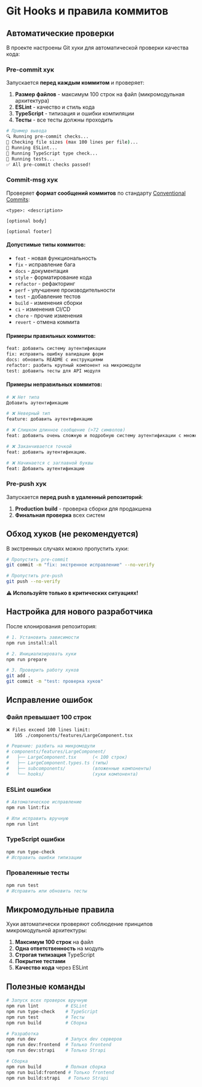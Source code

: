 # Git Hooks и правила коммитов

## Автоматические проверки

В проекте настроены Git хуки для автоматической проверки качества кода:

### Pre-commit хук

Запускается **перед каждым коммитом** и проверяет:

1. **Размер файлов** - максимум 100 строк на файл (микромодульная архитектура)
2. **ESLint** - качество и стиль кода
3. **TypeScript** - типизация и ошибки компиляции  
4. **Тесты** - все тесты должны проходить

```bash
# Пример вывода
🔍 Running pre-commit checks...
📏 Checking file sizes (max 100 lines per file)...
📝 Running ESLint...
🔧 Running TypeScript type check...
🧪 Running tests...
✅ All pre-commit checks passed!
```

### Commit-msg хук

Проверяет **формат сообщений коммитов** по стандарту [Conventional Commits](https://www.conventionalcommits.org/):

```
<type>: <description>

[optional body]

[optional footer]
```

#### Допустимые типы коммитов:

- `feat` - новая функциональность
- `fix` - исправление бага  
- `docs` - документация
- `style` - форматирование кода
- `refactor` - рефакторинг
- `perf` - улучшение производительности
- `test` - добавление тестов
- `build` - изменения сборки
- `ci` - изменения CI/CD
- `chore` - прочие изменения
- `revert` - отмена коммита

#### Примеры правильных коммитов:

```bash
feat: добавить систему аутентификации
fix: исправить ошибку валидации форм
docs: обновить README с инструкциями
refactor: разбить крупный компонент на микромодули
test: добавить тесты для API модуля
```

#### Примеры неправильных коммитов:

```bash
# ❌ Нет типа
Добавить аутентификацию

# ❌ Неверный тип  
feature: добавить аутентификацию

# ❌ Слишком длинное сообщение (>72 символов)
feat: добавить очень сложную и подробную систему аутентификации с множеством функций

# ❌ Заканчивается точкой
feat: добавить аутентификацию.

# ❌ Начинается с заглавной буквы
feat: Добавить аутентификацию
```

### Pre-push хук

Запускается **перед push в удаленный репозиторий**:

1. **Production build** - проверка сборки для продакшена
2. **Финальная проверка** всех систем

## Обход хуков (не рекомендуется)

В экстренных случаях можно пропустить хуки:

```bash
# Пропустить pre-commit
git commit -m "fix: экстренное исправление" --no-verify

# Пропустить pre-push  
git push --no-verify
```

**⚠️ Используйте только в критических ситуациях!**

## Настройка для нового разработчика

После клонирования репозитория:

```bash
# 1. Установить зависимости
npm run install:all

# 2. Инициализировать хуки
npm run prepare

# 3. Проверить работу хуков
git add .
git commit -m "test: проверка хуков"
```

## Исправление ошибок

### Файл превышает 100 строк

```bash
❌ Files exceed 100 lines limit:
   105 ./components/features/LargeComponent.tsx

# Решение: разбить на микромодули
# components/features/LargeComponent/
#   ├── LargeComponent.tsx      (< 100 строк)
#   ├── LargeComponent.types.ts (типы)
#   ├── subcomponents/          (вложенные компоненты)
#   └── hooks/                  (хуки компонента)
```

### ESLint ошибки

```bash
# Автоматическое исправление
npm run lint:fix

# Или исправить вручную
npm run lint
```

### TypeScript ошибки

```bash
npm run type-check
# Исправить ошибки типизации
```

### Проваленные тесты

```bash
npm run test
# Исправить или обновить тесты
```

## Микромодульные правила

Хуки автоматически проверяют соблюдение принципов микромодульной архитектуры:

1. **Максимум 100 строк** на файл
2. **Одна ответственность** на модуль
3. **Строгая типизация** TypeScript
4. **Покрытие тестами**
5. **Качество кода** через ESLint

## Полезные команды

```bash
# Запуск всех проверок вручную
npm run lint          # ESLint
npm run type-check    # TypeScript  
npm run test          # Тесты
npm run build         # Сборка

# Разработка
npm run dev           # Запуск dev серверов
npm run dev:frontend  # Только frontend
npm run dev:strapi    # Только Strapi

# Сборка
npm run build         # Полная сборка
npm run build:frontend # Только frontend
npm run build:strapi   # Только Strapi
``` 